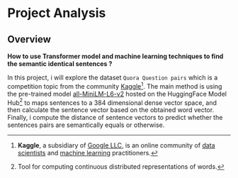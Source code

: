 # Project Analysis

## Overview

**How to use Transformer model and machine learning techniques to find the semantic identical sentences ?**

In this project, i will explore the dataset `Quora Question pairs` which is a competition topic from the community [Kaggle](https://www.kaggle.com/competitions/quora-question-pairs)[^1]. The main method is using the pre-trained model [all-MiniLM-L6-v2](https://huggingface.co/sentence-transformers/all-MiniLM-L6-v2) hosted on the HuggingFace Model Hub[^2] to maps sentences to a 384 dimensional dense vector space, and then calculate the sentence vector based on the obtained word vector. Finally, i compute the distance of sentence vectors to predict whether the sentences pairs are semantically equals or otherwise. 

[^1]: **Kaggle**, a subsidiary of [Google LLC](https://en.wikipedia.org/wiki/Google_LLC "Google LLC"), is an online community of [data scientists](https://en.wikipedia.org/wiki/Data_science "Data science") and [machine learning](https://en.wikipedia.org/wiki/Machine_learning "Machine learning") practitioners.  


[^2]:Tool for computing continuous distributed representations of words. 
